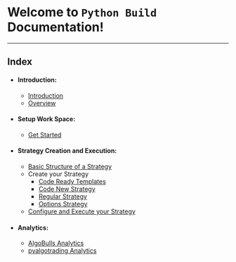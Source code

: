 # Welcome to `Python Build` Documentation!

---
## Index

- #### Introduction:
    - [Introduction](python-build-introduction.md)
    - [Overview](python-build-overview.md)
- #### Setup Work Space:
    - [Get Started](python-build-getstarted.md)

- #### Strategy Creation and Execution:
    - [Basic Structure of a Strategy](strategy_guides/structure.md)
    - Create your Strategy
        - [Code Ready Templates](python-build-code-ready-templates.md)
        - [Code New Strategy](python-build-code-new.md)
        - [Regular Strategy](strategy_guides/common_regular_strategy.md)
        - [Options Strategy](strategy_guides/common_options_strategy.md)
    - [Configure and Execute your Strategy](python-build-config-parameters.md)

- #### Analytics:
    - [AlgoBulls Analytics](python-build-view-results.md)
    - [pyalgotrading Analytics](pyalgotrading_analytics.md)